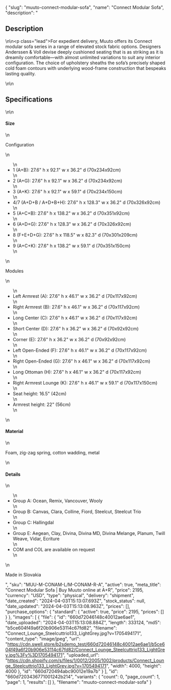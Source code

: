 {
  "slug": "muuto-connect-modular-sofa",
  "name": "Connect Modular Sofa",
  "description": "<h2>Description</h2>\n<!-- split -->\n<p class=\"lead\">For expedient delivery, Muuto offers its Connect modular sofa series in a range of elevated stock fabric options. Designers Anderssen &amp; Voll devise deeply cushioned seating that is as striking as it is dreamily comfortable—with almost unlimited variations to suit any interior configuration. The choice of upholstery sheaths the sofa’s precisely shaped cold foam contours with underlying wood-frame construction that bespeaks lasting quality.</p>\n<!-- split -->\n<h2>Specifications</h2>\n<!-- split -->\n<h4>Size</h4>\n<p>Configuration</p>\n<ul>\n<li>1 (A+B): 27.6\" h x 92.1\" w x 36.2\" d (70x234x92cm)</li>\n<li>2 (A+G): 27.6\" h x 92.1\" w x 36.2\" d (70x234x92cm)</li>\n<li>3 (A+K): 27.6\" h x 92.1\" w x 59.1\" d (70x234x150cm)</li>\n<li>4/7 (A+D+B / A+D+B+H): 27.6\" h x 128.3\" w x 36.2\" d (70x326x92cm)</li>\n<li>5 (A+C+B): 27.6\" h x 138.2\" w x 36.2\" d (70x351x92cm)</li>\n<li>6 (A+D+G): 27.6\" h x 128.3\" w x 36.2\" d (70x326x92cm)</li>\n<li>8 (F+E+D+G): 27.6\" h x 118.5\" w x 82.3\" d (70x301x209cm)</li>\n<li>9 (A+C+K): 27.6\" h x 138.2\" w x 59.1\" d (70x351x150cm)</li>\n</ul>\n<p>Modules</p>\n<ul>\n<li>Left Armrest (A): 27.6\" h x 46.1\" w x 36.2\" d (70x117x92cm)</li>\n<li>Right Armrest (B): 27.6\" h x 46.1\" w x 36.2\" d (70x117x92cm)</li>\n<li>Long Center (C): 27.6\" h x 46.1\" w x 36.2\" d (70x117x92cm)</li>\n<li>Short Center (D): 27.6\" h x 36.2\" w x 36.2\" d (70x92x92cm)</li>\n<li>Corner (E): 27.6\" h x 36.2\" w x 36.2\" d (70x92x92cm)</li>\n<li>Left Open-Ended (F): 27.6\" h x 46.1\" w x 36.2\" d (70x117x92cm)</li>\n<li>Right Open-Ended (G): 27.6\" h x 46.1\" w x 36.2\" d (70x117x92cm)</li>\n<li>Long Ottoman (H): 27.6\" h x 46.1\" w x 36.2\" d (70x117x92cm)</li>\n<li>Right Armrest Lounge (K): 27.6\" h x 46.1\" w x 59.1\" d (70x117x150cm)</li>\n<li>Seat height: 16.5\" (42cm)</li>\n<li>Armrest height: 22\" (56cm)</li>\n</ul>\n<h4>Material</h4>\n<p>Foam, zig-zag spring, cotton wadding, metal</p>\n<h4>Details</h4>\n<ul>\n<li>Group A: Ocean, Remix, Vancouver, Wooly</li>\n<li>Group B: Canvas, Clara, Colline, Fiord, Steelcut, Steelcut Trio</li>\n<li>Group C: Hallingdal</li>\n<li>Group E: Aegean, Clay, Divina, Divina MD, Divina Melange, Planum, Twill Weave, Vidar, Ecriture</li>\n<li>COM and COL are available on request</li>\n</ul>\n<p>Made in Slovakia</p>",
  "sku": "MUU-M-CONAM-L/M-CONAM-R-A",
  "active": true,
  "meta_title": "Connect Modular Sofa | Buy Muuto online at A+R",
  "price": 2195,
  "currency": "USD",
  "type": "physical",
  "delivery": "shipment",
  "date_created": "2024-04-03T15:13:07.693Z",
  "stock_status": null,
  "date_updated": "2024-04-03T15:13:08.963Z",
  "prices": [],
  "purchase_options": {
    "standard": {
      "active": true,
      "price": 2195,
      "prices": []
    }
  },
  "images": [
    {
      "file": {
        "id": "660d72046148c40012ae6ae1",
        "date_uploaded": "2024-04-03T15:13:08.884Z",
        "length": 333124,
        "md5": "b5ce604f49a6f20b906e53114c67fd82",
        "filename": "Connect_Lounge_Steelcuttrio133_LightGrey.jpg?v=1705494171",
        "content_type": "image/jpeg",
        "url": "https://cdn.swell.store/b2sdemo_test/660d72046148c40012ae6ae1/b5ce604f49a6f20b906e53114c67fd82/Connect_Lounge_Steelcuttrio133_LightGrey.jpg%3Fv%3D1705494171",
        "uploaded_url": "https://cdn.shopify.com/s/files/1/0012/2005/1002/products/Connect_Lounge_Steelcuttrio133_LightGrey.jpg?v=1705494171",
        "width": 4000,
        "height": 4000
      },
      "id": "660d720494abc90012e19a7b"
    }
  ],
  "id": "660d7203436771001242b214",
  "variants": {
    "count": 0,
    "page_count": 1,
    "page": 1,
    "results": []
  },
  "filename": "muuto-connect-modular-sofa"
}